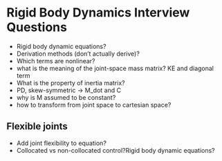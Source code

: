 # Rigid Body Dynamics Interview Questions
* Rigid body dynamic equations?
* Derivation methods (don’t actually derive)?
* Which terms are nonlinear?
* what is the meaning of the joint-space mass matrix? KE and diagonal term
* What is the property of inertia matrix?
* PD, skew-symmetric → M_dot and C
* why is M assumed to be constant?
* how to transform from joint space to cartesian space?

## Flexible joints
* Add joint flexibility to equation?
* Collocated vs non-collocated control?Rigid body dynamic equations?
